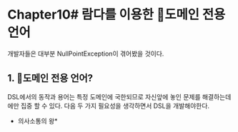 # Chapter10# 람다를 이용한 도메인 전용 언어
개발자들은 대부분 NullPointException이 겪어봤을 것이다.  
 

## 1. 도메인 전용 언어? 
DSL에서의 동작과 용어는 특정 도메인에 국한되므로 자신앞에 놓인 문제를 해결하는데에만 집중 할 수 있다. 
다음 두 가지 필요성을 생각하면서 DSL을 개발해야한다.
- 의사소통의 왕* 
